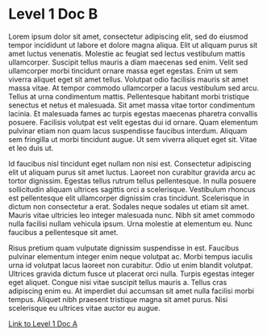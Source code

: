 # Level 1 Doc B

Lorem ipsum dolor sit amet, consectetur adipiscing elit, sed do eiusmod tempor incididunt ut labore et dolore magna aliqua. Elit ut aliquam purus sit amet luctus venenatis. Molestie ac feugiat sed lectus vestibulum mattis ullamcorper. Suscipit tellus mauris a diam maecenas sed enim. Velit sed ullamcorper morbi tincidunt ornare massa eget egestas. Enim ut sem viverra aliquet eget sit amet tellus. Volutpat odio facilisis mauris sit amet massa vitae. At tempor commodo ullamcorper a lacus vestibulum sed arcu. Tellus at urna condimentum mattis. Pellentesque habitant morbi tristique senectus et netus et malesuada. Sit amet massa vitae tortor condimentum lacinia. Et malesuada fames ac turpis egestas maecenas pharetra convallis posuere. Facilisis volutpat est velit egestas dui id ornare. Quam elementum pulvinar etiam non quam lacus suspendisse faucibus interdum. Aliquam sem fringilla ut morbi tincidunt augue. Ut sem viverra aliquet eget sit. Vitae et leo duis ut.

Id faucibus nisl tincidunt eget nullam non nisi est. Consectetur adipiscing elit ut aliquam purus sit amet luctus. Laoreet non curabitur gravida arcu ac tortor dignissim. Egestas tellus rutrum tellus pellentesque. In nulla posuere sollicitudin aliquam ultrices sagittis orci a scelerisque. Vestibulum rhoncus est pellentesque elit ullamcorper dignissim cras tincidunt. Scelerisque in dictum non consectetur a erat. Sodales neque sodales ut etiam sit amet. Mauris vitae ultricies leo integer malesuada nunc. Nibh sit amet commodo nulla facilisi nullam vehicula ipsum. Urna molestie at elementum eu. Nunc faucibus a pellentesque sit amet.

Risus pretium quam vulputate dignissim suspendisse in est. Faucibus pulvinar elementum integer enim neque volutpat ac. Morbi tempus iaculis urna id volutpat lacus laoreet non curabitur. Odio ut enim blandit volutpat. Ultrices gravida dictum fusce ut placerat orci nulla. Turpis egestas integer eget aliquet. Congue nisi vitae suscipit tellus mauris a. Tellus cras adipiscing enim eu. At imperdiet dui accumsan sit amet nulla facilisi morbi tempus. Aliquet nibh praesent tristique magna sit amet purus. Nisi scelerisque eu ultrices vitae auctor eu augue.

[Link to Level 1 Doc A](../level-1-doc-a.md)
